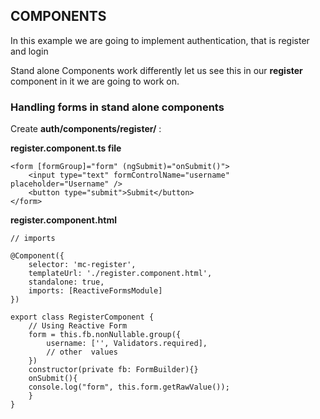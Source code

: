 ## COMPONENTS

In this example we are going to implement authentication, that is register and login

Stand alone Components work differently let us see this in our **register** component in it we are going to work on.

### Handling forms in stand alone components

Create **auth/components/register/** :

**register.component.ts file**
    
    <form [formGroup]="form" (ngSubmit)="onSubmit()">
        <input type="text" formControlName="username" placeholder="Username" />
        <button type="submit">Submit</button>
    </form>

**register.component.html**

    // imports

    @Component({
        selector: 'mc-register',
        templateUrl: './register.component.html',
        standalone: true,
        imports: [ReactiveFormsModule]
    })

    export class RegisterComponent {
        // Using Reactive Form
        form = this.fb.nonNullable.group({
            username: ['', Validators.required],
            // other  values
        })
        constructor(private fb: FormBuilder){}
        onSubmit(){
        console.log("form", this.form.getRawValue()); 
        }
    }


